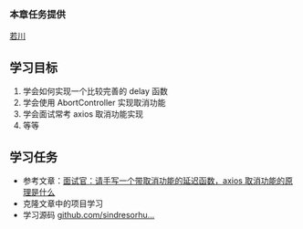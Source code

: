 ### 本章任务提供
[若川](https://juejin.cn/user/1415826704971918)

## 学习目标

1.  学会如何实现一个比较完善的 delay 函数
1.  学会使用 AbortController 实现取消功能
1.  学会面试常考 axios 取消功能实现
1.  等等

## 学习任务

-   参考文章：[面试官：请手写一个带取消功能的延迟函数，axios 取消功能的原理是什么](https://juejin.cn/post/7042461373904715812 "https://juejin.cn/post/7042461373904715812")
-   克隆文章中的项目学习
-   学习源码 [github.com/sindresorhu…](https://link.juejin.cn?target=https%3A%2F%2Fgithub.com%2Fsindresorhus%2Fdelay%2Fblob%2Fmain%2Findex.js "https://github.com/sindresorhus/delay/blob/main/index.js")
